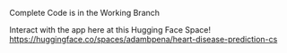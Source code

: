 Complete Code is in the Working Branch

Interact with the app here at this Hugging Face Space!
https://huggingface.co/spaces/adambpena/heart-disease-prediction-cs
